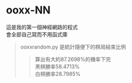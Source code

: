 # ooxx-NN
這是我的第一個神經網路的程式<br>
會全部自己寫而不用函式庫<br>
>ooxxrandom.py 是統計隨便下的棋局結束比例<br>
>>算出有大約87.2698%的機率下完<br>
>>黑棋勝率58.4713%<br>
>>白棋勝率28.7985%<br>
